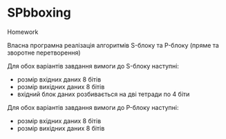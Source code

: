 # SPbboxing
Homework

Власна програмна реалізація алгоритмів S-блоку та P-блоку (пряме та зворотне перетворення)

Для обох варіантів завдання вимоги до S-блоку наступні:
+ розмір вхідних даних 8 бітів
+ розмір вихідних даних 8 бітів
+ вхідний блок даних розбивається на дві тетради по 4 біти

Для обох варіантів завдання вимоги до P-блоку наступні:
+ розмір вхідних даних 8 бітів
+ розмір вихідних даних 8 бітів
